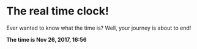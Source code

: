 # The real time clock!

Ever wanted to know what the time is? Well, your journey is about to end!

**The time is Nov 26, 2017, 16:56**